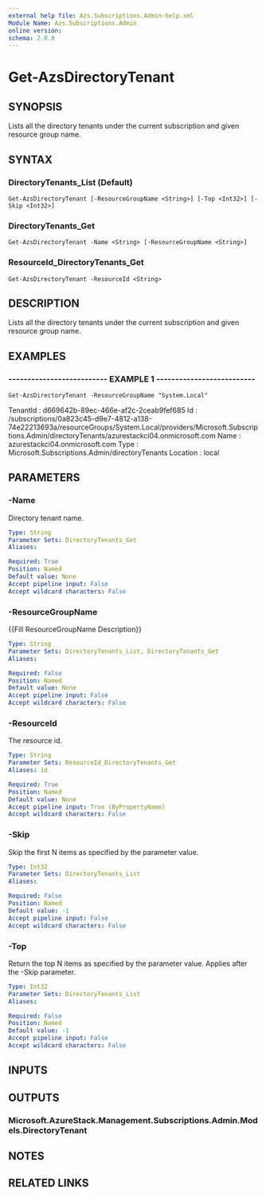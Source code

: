 ```yaml
---
external help file: Azs.Subscriptions.Admin-help.xml
Module Name: Azs.Subscriptions.Admin
online version: 
schema: 2.0.0
---
```


# Get-AzsDirectoryTenant

## SYNOPSIS
Lists all the directory tenants under the current subscription and given resource group name.

## SYNTAX

### DirectoryTenants_List (Default)
```
Get-AzsDirectoryTenant [-ResourceGroupName <String>] [-Top <Int32>] [-Skip <Int32>]
```

### DirectoryTenants_Get
```
Get-AzsDirectoryTenant -Name <String> [-ResourceGroupName <String>]
```

### ResourceId_DirectoryTenants_Get
```
Get-AzsDirectoryTenant -ResourceId <String>
```

## DESCRIPTION
Lists all the directory tenants under the current subscription and given resource group name.

## EXAMPLES

### -------------------------- EXAMPLE 1 --------------------------
```
Get-AzsDirectoryTenant -ResourceGroupName "System.Local"
```

TenantId : d669642b-89ec-466e-af2c-2ceab9fef685
Id       : /subscriptions/0a823c45-d9e7-4812-a138-74e22213693a/resourceGroups/System.Local/providers/Microsoft.Subscriptions.Admin/directoryTenants/azurestackci04.onmicrosoft.com
Name     : azurestackci04.onmicrosoft.com
Type     : Microsoft.Subscriptions.Admin/directoryTenants
Location : local

## PARAMETERS

### -Name
Directory tenant name.

```yaml
Type: String
Parameter Sets: DirectoryTenants_Get
Aliases: 

Required: True
Position: Named
Default value: None
Accept pipeline input: False
Accept wildcard characters: False
```

### -ResourceGroupName
{{Fill ResourceGroupName Description}}

```yaml
Type: String
Parameter Sets: DirectoryTenants_List, DirectoryTenants_Get
Aliases: 

Required: False
Position: Named
Default value: None
Accept pipeline input: False
Accept wildcard characters: False
```

### -ResourceId
The resource id.

```yaml
Type: String
Parameter Sets: ResourceId_DirectoryTenants_Get
Aliases: id

Required: True
Position: Named
Default value: None
Accept pipeline input: True (ByPropertyName)
Accept wildcard characters: False
```

### -Skip
Skip the first N items as specified by the parameter value.

```yaml
Type: Int32
Parameter Sets: DirectoryTenants_List
Aliases: 

Required: False
Position: Named
Default value: -1
Accept pipeline input: False
Accept wildcard characters: False
```

### -Top
Return the top N items as specified by the parameter value.
Applies after the -Skip parameter.

```yaml
Type: Int32
Parameter Sets: DirectoryTenants_List
Aliases: 

Required: False
Position: Named
Default value: -1
Accept pipeline input: False
Accept wildcard characters: False
```

## INPUTS

## OUTPUTS

### Microsoft.AzureStack.Management.Subscriptions.Admin.Models.DirectoryTenant

## NOTES

## RELATED LINKS


